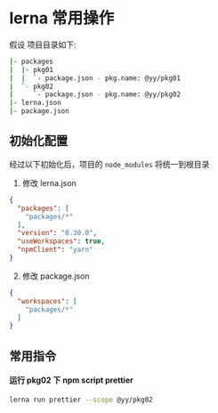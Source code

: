 # lerna 常用操作
假设 项目目录如下:
```bash
|- packages
|  |- pkg01
|  |  `- package.json - pkg.name: @yy/pkg01
|  `- pkg02
|     `- package.json - pkg.name: @yy/pkg02
|- lerna.json
|- package.json
```
## 初始化配置
经过以下初始化后，项目的 `node_modules` 将统一到根目录
1. 修改 lerna.json
```json
{
  "packages": [
    "packages/*"
  ],
  "version": "0.30.0",
  "useWorkspaces": true,
  "npmClient": "yarn"
}

```
2. 修改 package.json
```json
{
  "workspaces": [
    "packages/*"
  ]
}
```
## 常用指令
#### 运行 pkg02 下 npm script prettier
```bash
lerna run prettier --scope @yy/pkg02
```
